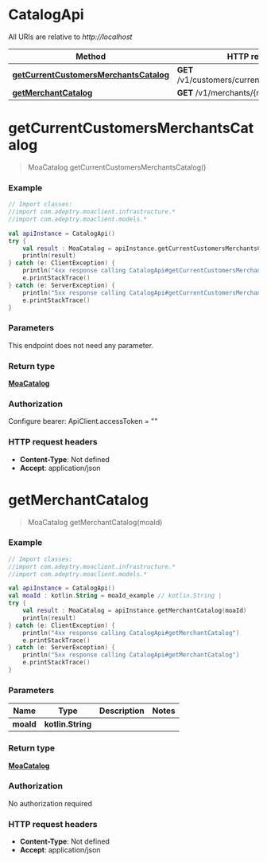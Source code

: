 # CatalogApi

All URIs are relative to *http://localhost*

Method | HTTP request | Description
------------- | ------------- | -------------
[**getCurrentCustomersMerchantsCatalog**](CatalogApi.md#getCurrentCustomersMerchantsCatalog) | **GET** /v1/customers/current/merchant/catalog | 
[**getMerchantCatalog**](CatalogApi.md#getMerchantCatalog) | **GET** /v1/merchants/{moaId}/catalog | 


<a name="getCurrentCustomersMerchantsCatalog"></a>
# **getCurrentCustomersMerchantsCatalog**
> MoaCatalog getCurrentCustomersMerchantsCatalog()



### Example
```kotlin
// Import classes:
//import com.adeptry.moaclient.infrastructure.*
//import com.adeptry.moaclient.models.*

val apiInstance = CatalogApi()
try {
    val result : MoaCatalog = apiInstance.getCurrentCustomersMerchantsCatalog()
    println(result)
} catch (e: ClientException) {
    println("4xx response calling CatalogApi#getCurrentCustomersMerchantsCatalog")
    e.printStackTrace()
} catch (e: ServerException) {
    println("5xx response calling CatalogApi#getCurrentCustomersMerchantsCatalog")
    e.printStackTrace()
}
```

### Parameters
This endpoint does not need any parameter.

### Return type

[**MoaCatalog**](MoaCatalog.md)

### Authorization


Configure bearer:
    ApiClient.accessToken = ""

### HTTP request headers

 - **Content-Type**: Not defined
 - **Accept**: application/json

<a name="getMerchantCatalog"></a>
# **getMerchantCatalog**
> MoaCatalog getMerchantCatalog(moaId)



### Example
```kotlin
// Import classes:
//import com.adeptry.moaclient.infrastructure.*
//import com.adeptry.moaclient.models.*

val apiInstance = CatalogApi()
val moaId : kotlin.String = moaId_example // kotlin.String | 
try {
    val result : MoaCatalog = apiInstance.getMerchantCatalog(moaId)
    println(result)
} catch (e: ClientException) {
    println("4xx response calling CatalogApi#getMerchantCatalog")
    e.printStackTrace()
} catch (e: ServerException) {
    println("5xx response calling CatalogApi#getMerchantCatalog")
    e.printStackTrace()
}
```

### Parameters

Name | Type | Description  | Notes
------------- | ------------- | ------------- | -------------
 **moaId** | **kotlin.String**|  |

### Return type

[**MoaCatalog**](MoaCatalog.md)

### Authorization

No authorization required

### HTTP request headers

 - **Content-Type**: Not defined
 - **Accept**: application/json

